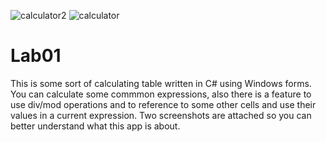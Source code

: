 ![calculator2](https://user-images.githubusercontent.com/64546283/130186921-a0466006-6358-442e-a5b4-3d1a991c06e7.png)
![calculator](https://user-images.githubusercontent.com/64546283/130186925-e31f144e-c527-4b35-bf90-101dfed5807f.png)
# Lab01
This is some sort of calculating table written in C# using Windows forms. You can calculate some commmon expressions, also there is a feature to use div/mod operations and to reference to some other cells and use their values in a current expression.
Two screenshots are attached so you can better understand what this app is about.
